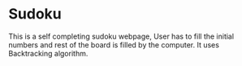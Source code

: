 # Sudoku
This is a self completing sudoku webpage, User has to fill the initial numbers and rest of the board is filled by the computer. It uses Backtracking algorithm.
